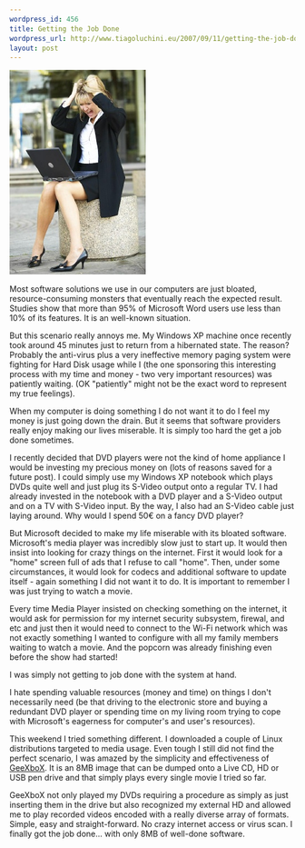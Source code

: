 ```yaml
--- 
wordpress_id: 456
title: Getting the Job Done
wordpress_url: http://www.tiagoluchini.eu/2007/09/11/getting-the-job-done/
layout: post
---
```

![Computer Frustration](/wp-content/uploads/2007/09/computer-frustration.jpg)

Most software solutions we use in our computers are just bloated, resource-consuming monsters that eventually reach the expected result. Studies show that more than 95% of Microsoft Word users use less than 10% of its features. It is an well-known situation.

But this scenario really annoys me. My Windows XP machine once recently took around 45 minutes just to return from a hibernated state. The reason? Probably the anti-virus plus a very ineffective memory paging system were fighting for Hard Disk usage while I (the one sponsoring this interesting process with my time and money - two very important resources) was patiently waiting. (OK "patiently" might not be the exact word to represent my true feelings).

When my computer is doing something I do not want it to do I feel my money is just going down the drain. But it seems that software providers really enjoy making our lives miserable.  It is simply too hard the get a job done sometimes.

I recently decided that DVD players were not the kind of home appliance I would be investing my precious money on (lots of reasons saved for a future post). I could simply use my Windows XP notebook which plays DVDs quite well and just plug its S-Video output onto a regular TV. I had already invested in the notebook with a DVD player and a S-Video output and on a TV with S-Video input. By the way, I also had an S-Video cable just laying around. Why would I spend 50€ on a fancy DVD player?

But Microsoft decided to make my life miserable with its bloated software. Microsoft's media player was incredibly slow just to start up. It would then insist into looking for crazy things on the internet. First it would look for a "home" screen full of ads that I refuse to call "home". Then, under some circumstances, it would look for codecs and additional software to update itself - again something I did not want it to do. It is important to remember I was just trying to watch a movie.

Every time Media Player insisted on checking something on the internet, it would ask for permission for my internet security subsystem, firewal, and etc and just then it would need to connect to the Wi-Fi network which was not exactly something I wanted to configure with all my family members waiting to watch a movie. And the popcorn was already finishing even before the show had started!

I was simply not getting to job done with the system at hand.

I hate spending valuable resources (money and time) on things I don't necessarily need (be that driving to the electronic store and buying a redundant DVD player or spending time on my living room trying to cope with Microsoft's eagerness for computer's and user's resources).

This weekend I tried something different. I downloaded a couple of Linux distributions targeted to media usage. Even tough I still did not find the perfect scenario, I was amazed by the simplicity and effectiveness of [GeeXboX](http://geexbox.org/). It is an 8MB image that can be dumped onto a Live CD, HD or USB pen drive and that simply plays every single movie I tried so far.

GeeXboX not only played my DVDs requiring a procedure as simply as just inserting them in the drive but also recognized my external HD and allowed me to play recorded videos encoded with a really diverse array of formats. Simple, easy and straight-forward. No crazy internet access or virus scan. I finally got the job done... with only 8MB of well-done software.
